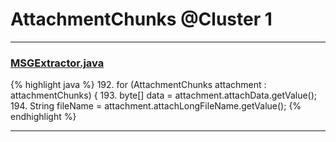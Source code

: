 # AttachmentChunks @Cluster 1

***

### [MSGExtractor.java](https://searchcode.com/codesearch/view/93257122/)
{% highlight java %}
192. for (AttachmentChunks attachment : attachmentChunks) {
193.   byte[] data = attachment.attachData.getValue();
194.   String fileName = attachment.attachLongFileName.getValue();
{% endhighlight %}

***

